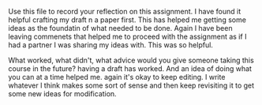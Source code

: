 Use this file to record your reflection on this assignment. 
I have found it helpful crafting my draft n a paper first. This has helped me getting some ideas as the foundatin of what needed to be done. Again I have been leaving commenets that helped me to proceed with the assignment as if I had a partner I was sharing my ideas with. This was so helpful.

What worked, what didn't, what advice would you give someone taking this course in the future?
having a draft has worked. And an idea of doing what you can at a time helped me. again it's okay to keep editing. I write whatever I think makes some sort of sense and then keep revisiting it to get some new ideas for modification.